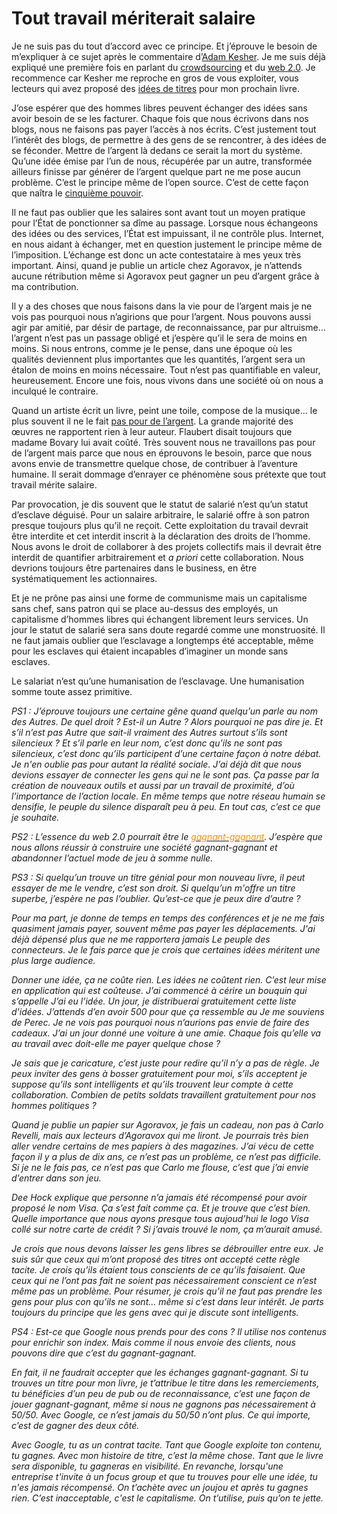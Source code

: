 # Tout travail mériterait salaire

Je ne suis pas du tout d’accord avec ce principe. Et j’éprouve le besoin de m’expliquer à ce sujet après le commentaire d’[Adam Kesher](http://adamkesher.canalblog.com/archives/2006/08/04/2413153.html). Je me suis déjà expliqué une première fois en parlant du [crowdsourcing](http://blog.tcrouzet.com/2006/07/03/cerveaux-humains-disponibles/) et du [web 2.0](http://blog.tcrouzet.com/2006/05/20/la-fin-des-copyrights-avec-le-web-20/). Je recommence car Kesher me reproche en gros de vous exploiter, vous lecteurs qui avez proposé des [idées de titres](http://blog.tcrouzet.com/2006/08/04/sos-cherche-titre-desesperement/) pour mon prochain livre.<span id="more-183"></span>

J’ose espérer que des hommes libres peuvent échanger des idées sans avoir besoin de se les facturer. Chaque fois que nous écrivons dans nos blogs, nous ne faisons pas payer l’accès à nos écrits. C’est justement tout l’intérêt des blogs, de permettre à des gens de se rencontrer, à des idées de se féconder. Mettre de l’argent là dedans ce serait la mort du système. Qu’une idée émise par l’un de nous, récupérée par un autre, transformée ailleurs finisse par générer de l’argent quelque part ne me pose aucun problème. C’est le principe même de l’open source. C’est de cette façon que naîtra le [cinquième pouvoir](http://eznogood.blogspot.com/2006/05/web-20-le-cinquime-pouvoir.html).

Il ne faut pas oublier que les salaires sont avant tout un moyen pratique pour l’État de ponctionner sa dîme au passage. Lorsque nous échangeons des idées ou des services, l’État est impuissant, il ne contrôle plus. Internet, en nous aidant à échanger, met en question justement le principe même de l’imposition. L’échange est donc un acte contestataire à mes yeux très important. Ainsi, quand je publie un article chez Agoravox, je n’attends aucune rétribution même si Agoravox peut gagner un peu d’argent grâce à ma contribution.

Il y a des choses que nous faisons dans la vie pour de l’argent mais je ne vois pas pourquoi nous n’agirions que pour l’argent. Nous pouvons aussi agir par amitié, par désir de partage, de reconnaissance, par pur altruisme… l’argent n’est pas un passage obligé et j’espère qu’il le sera de moins en moins. Si nous entrons, comme je le pense, dans une époque où les qualités deviennent plus importantes que les quantités, l’argent sera un étalon de moins en moins nécessaire. Tout n’est pas quantifiable en valeur, heureusement. Encore une fois, nous vivons dans une société où on nous a inculqué le contraire.

Quand un artiste écrit un livre, peint une toile, compose de la musique… le plus souvent il ne le fait [pas pour de l’argent](http://blog.tcrouzet.com/2006/05/22/les-aberrations-du-capitalisme/). La grande majorité des œuvres ne rapportent rien à leur auteur. Flaubert disait toujours que madame Bovary lui avait coûté. Très souvent nous ne travaillons pas pour de l’argent mais parce que nous en éprouvons le besoin, parce que nous avons envie de transmettre quelque chose, de contribuer à l’aventure humaine. Il serait dommage d’enrayer ce phénomène sous prétexte que tout travail mérite salaire.

Par provocation, je dis souvent que le statut de salarié n’est qu’un statut d’esclave déguisé. Pour un salaire arbitraire, le salarié offre à son patron presque toujours plus qu’il ne reçoit. Cette exploitation du travail devrait être interdite et cet interdit inscrit à la déclaration des droits de l’homme. Nous avons le droit de collaborer à des projets collectifs mais il devrait être interdit de quantifier arbitrairement et *a priori* cette collaboration. Nous devrions toujours être partenaires dans le business, en être systématiquement les actionnaires.

Et je ne prône pas ainsi une forme de communisme mais un capitalisme sans chef, sans patron qui se place au-dessus des employés, un capitalisme d’hommes libres qui échangent librement leurs services. Un jour le statut de salarié sera sans doute regardé comme une monstruosité. Il ne faut jamais oublier que l’esclavage a longtemps été acceptable, même pour les esclaves qui étaient incapables d’imaginer un monde sans esclaves.

Le salariat n’est qu’une humanisation de l’esclavage. Une humanisation somme toute assez primitive.

*PS1 : J’éprouve toujours une certaine gêne quand quelqu’un parle au nom des Autres. De quel droit ? Est-il un Autre ? Alors pourquoi ne pas dire je. Et s’il n’est pas Autre que sait-il vraiment des Autres surtout s’ils sont silencieux ? Et s’il parle en leur nom, c’est donc qu’ils ne sont pas silencieux, c’est donc qu’ils participent d’une certaine façon à notre débat. Je n'en oublie pas pour autant la réalité sociale. J’ai déjà dit que nous devions essayer de connecter les gens qui ne le sont pas. Ça passe par la création de nouveaux outils et aussi par un travail de proximité, d’où l’importance de l’action locale. En même temps que notre réseau humain se densifie, le peuple du silence disparaît peu à peu. En tout cas, c’est ce que je souhaite.*

*PS2 : L’essence du web 2.0 pourrait être le* [<font color="#fe9103">*gagnant-gagnant*</font>](http://blog.tcrouzet.com/2006/05/12/win-win/)*. J’espère que nous allons réussir à construire une société gagnant-gagnant et abandonner l’actuel mode de jeu à somme nulle.*

*PS3 : Si quelqu’un trouve un titre génial pour mon nouveau livre, il peut essayer de me le vendre, c’est son droit. Si quelqu’un m'offre un titre superbe, j’espère ne pas l’oublier. Qu’est-ce que je peux dire d’autre ?*

*Pour ma part, je donne de temps en temps des conférences et je ne me fais quasiment jamais payer, souvent même pas payer les déplacements. J'ai déjà dépensé plus que ne me rapportera jamais Le peuple des connecteurs. Je le fais parce que je crois que certaines idées méritent une plus large audience.*

*Donner une idée, ça ne coûte rien. Les idées ne coûtent rien. C’est leur mise en application qui est coûteuse. J’ai commencé à cérire un bouquin qui s’appelle J’ai eu l’idée. Un jour, je distribuerai gratuitement cette liste d'idées. J’attends d’en avoir 500 pour que ça ressemble au Je me souviens de Perec. Je ne vois pas pourquoi nous n’aurions pas envie de faire des cadeaux. J’ai un jour donné une voiture à une amie. Chaque fois qu’elle va au travail avec doit-elle me payer quelque chose ?*

*Je sais que je caricature, c’est juste pour redire qu’il n’y a pas de règle. Je peux inviter des gens à bosser gratuitement pour moi, s’ils acceptent je suppose qu’ils sont intelligents et qu’ils trouvent leur compte à cette collaboration. Combien de petits soldats travaillent gratuitement pour nos hommes politiques ?*

*Quand je publie un papier sur Agoravox, je fais un cadeau, non pas à Carlo Revelli, mais aux lecteurs d’Agoravox qui me liront. Je pourrais très bien aller vendre certains de mes papiers à des magazines. J’ai vécu de cette façon il y a plus de dix ans, ce n’est pas un problème, ce n’est pas difficile. Si je ne le fais pas, ce n’est pas que Carlo me flouse, c’est que j’ai envie d’entrer dans son jeu.*

*Dee Hock explique que personne n’a jamais été récompensé pour avoir proposé le nom Visa. Ça s’est fait comme ça. Et je trouve que c’est bien. Quelle importance que nous ayons presque tous aujoud’hui le logo Visa collé sur notre carte de crédit ? Si j’avais trouvé le nom, ça m’aurait amusé.*

*Je crois que nous devons laisser les gens libres se débrouiller entre eux. Je suis sûr que ceux qui m’ont proposé des titres ont accepté cette règle tacite. Je crois qu’ils étaient tous conscients de ce qu’ils faisaient. Que ceux qui ne l’ont pas fait ne soient pas nécessairement conscient ce n’est même pas un problème. Pour résumer, je crois qu’il ne faut pas prendre les gens pour plus con qu’ils ne sont… même si c’est dans leur intérêt. Je parts toujours du principe que les gens avec qui je discute sont intelligents.*

*PS4 : Est-ce que Google nous prends pour des cons ? Il utilise nos contenus pour enrichir son index. Mais comme il nous envoie des clients, nous pouvons dire que c’est du gagnant-gagnant.*

*En fait, il ne faudrait accepter que les échanges gagnant-gagnant. Si tu trouves un titre pour mon livre, je t’attribue le titre dans les remerciements, tu bénéficies d’un peu de pub ou de reconnaissance, c’est une façon de jouer gagnant-gagnant, même si nous ne gagnons pas nécessairement à 50/50. Avec Google, ce n’est jamais du 50/50 n’ont plus. Ce qui importe, c’est de gagner des deux côté.*

*Avec Google, tu as un contrat tacite. Tant que Google exploite ton contenu, tu gagnes. Avec mon histoire de titre, c’est la même chose. Tant que le livre sera disponible, tu gagneras en visibilité. En revanche, lorsqu'une entreprise t'invite à un focus group et que tu trouves pour elle une idée, tu n'es jamais récompensé. On t’achète avec un joujou et après tu gagnes rien. C’est inacceptable, c'est le capitalisme. On t’utilise, puis qu’on te jette.*